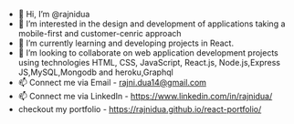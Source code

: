 - 👋 Hi, I’m @rajnidua 
- 👀 I’m interested in the design and development of applications taking a mobile-first and customer-cenric approach
- 🌱 I’m currently learning and developing projects in React.
- 💞️ I’m looking to collaborate on web application development projects using technologies HTML, CSS, JavaScript, React.js, Node.js,Express JS,MySQL,Mongodb and heroku,Graphql
- 📫 Connect me via Email - rajni.dua14@gmail.com
- 📫 Connect me via LinkedIn - https://www.linkedin.com/in/rajnidua/
- checkout my portfolio - https://rajnidua.github.io/react-portfolio/

<!---
rajnidua/rajnidua is a ✨ special ✨ repository because its `README.md` (this file) appears on your GitHub profile.
You can click the Preview link to take a look at your changes.
--->
